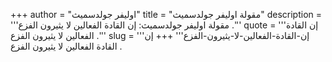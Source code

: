 +++
author = "اوليفر جولدسميث"
title = "مقولة اوليفر جولدسميث"
description = '''مقولة اوليفر جولدسميث: إن القادة الفعالين لا يثيرون الفزع .'''
quote = '''إن القادة الفعالين لا يثيرون الفزع .'''
slug = '''إن-القادة-الفعالين-لا-يثيرون-الفزع'''
+++
إن القادة الفعالين لا يثيرون الفزع .
